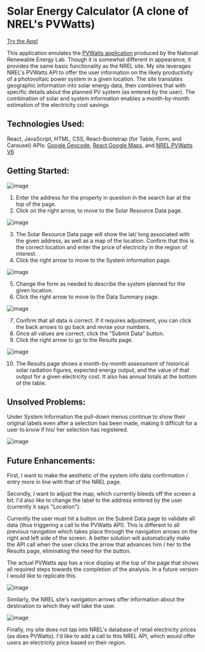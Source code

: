 # Solar Energy Calculator (A clone of NREL's PVWatts)

[Try the App!](https://solar-energy-calculator.herokuapp.com/)

This application emulates the [PVWatts application](https://pvwatts.nrel.gov/) produced by the National Renewable Energy Lab. Though it is somewhat different in appearance, it provides the same basic functionality as the NREL site. My site leverages NREL's PVWatts API to offer the user information on the likely productivity of a photovoltaic power system in a given location. The site translates geographic information into solar energy data, then combines that with specific details about the planned PV system (as entered by the user). The combination of solar and system information enables a month-by-month estimation of the electricity cost savings 

## Technologies Used: 

React, JavaScript, HTML, CSS, React-Bootstrap (for Table, Form, and Carousel)
APIs: [Google Geocode](https://maps.googleapis.com/maps/api/geocode/json), [React Google Maps](https://react-google-maps-api-docs.netlify.app/), and [NREL PVWatts V6](https://developer.nrel.gov/docs/solar/pvwatts/v6/)

## Getting Started: 


![image](https://user-images.githubusercontent.com/11179812/127500409-9541e2d9-f75d-480c-8201-e4f4df2ab2f8.png)

1. Enter the address for the property in question in the search bar at the top of the page. 
2. Click on the right arrow, to move to the Solar Resource Data page. 

![image](https://user-images.githubusercontent.com/11179812/127501075-66b13e7b-8114-49c4-8ce8-58015fbb404f.png)

3. The Solar Resource Data page will show the lat/ long associated with the given address, as well as a map of the location. Confirm that this is the correct location and enter the price of electricity in the region of interest. 
4. Click the right arrow to move to the System Information page. 

![image](https://user-images.githubusercontent.com/11179812/127501303-b5b6932e-d624-44af-aadf-f2521a485475.png)

5. Change the form as needed to describe the system planned for the given location. 
6. Click the right arrow to move to the Data Summary page. 

![image](https://user-images.githubusercontent.com/11179812/127501585-62cbc404-4989-46a1-98fb-970279bdeb95.png)

7. Confirm that all data is correct. If it requires adjustment, you can click the back arrows to go back and revise your numbers. 
8. Once all values are correct, click the "Submit Data" button. 
9. Click the right arrow to go to the Results page. 

![image](https://user-images.githubusercontent.com/11179812/127502066-34e0b4e0-7a01-47ce-901e-f533de92a994.png)

10. The Results page shows a month-by-month assessment of historical solar radiation figures, expected energy output, and the value of that output for a given electricity cost. It also has annual totals at the bottom of the table. 




## Unsolved Problems: 

Under System Information the pull-down menus continue to show their original labels even after a selection has been made, making it difficult for a user to know if his/ her selection has registered. 

![image](https://user-images.githubusercontent.com/11179812/127494604-d101a696-13db-47a4-a75b-4d33cb75b294.png)


## Future Enhancements: 

First, I want to make the aesthetic of the system info data confirmation / entry more in line with that of the NREL page. 

Secondly, I want to adjust the map, which currently bleeds off the screen a bit. I'd also like to change the label to the address entered by the user (currently it says "Location"). 

Currently the user must hit a button on the Submit Data page to validate all data (thus triggering a call to the PVWatts API). This is different to all previous navigation which takes place through the navigation arrows on the right and left side of the screen. A better solution will automatically make the API call when the user clicks the arrow that advances him / her to the Results page, eliminating the need for the button. 

The actual PVWatts app has a nice display at the top of the page that shows all required steps towards the completion of the analysis. In a future version I would like to replicate this. 

![image](https://user-images.githubusercontent.com/11179812/127490311-8860f570-8363-4f93-99c3-30e60f4be933.png)

Similarly, the NREL site's navigation arrows offer information about the destination to which they will take the user. 

![image](https://user-images.githubusercontent.com/11179812/127490704-a0722c53-0459-4d5f-b089-4a4bef3c3ee2.png)

Finally, my site does not tap into NREL's database of retail electricity prices (as does PVWatts). I'd like to add a call to this NREL API, which would offer users an electricity price based on their region. 



